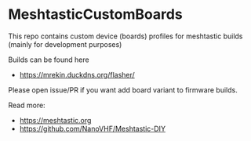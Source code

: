 # MeshtasticCustomBoards

This repo contains custom device (boards) profiles for meshtastic builds (mainly for development purposes)

Builds can be found here
* https://mrekin.duckdns.org/flasher/

Please open issue/PR if you want add board variant to firmware builds.

Read more:
* https://meshtastic.org
* https://github.com/NanoVHF/Meshtastic-DIY
